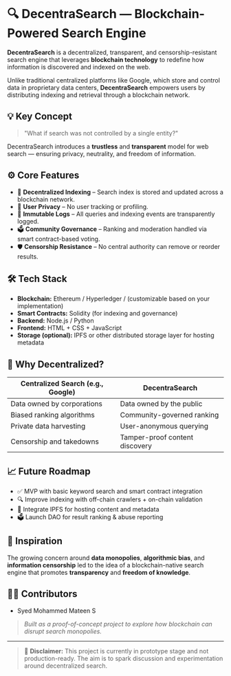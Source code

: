# 🔍 DecentraSearch — Blockchain-Powered Search Engine

**DecentraSearch** is a decentralized, transparent, and censorship-resistant search engine that leverages **blockchain technology** to redefine how information is discovered and indexed on the web.

Unlike traditional centralized platforms like Google, which store and control data in proprietary data centers, **DecentraSearch** empowers users by distributing indexing and retrieval through a blockchain network.

## 💡 Key Concept

> "What if search was not controlled by a single entity?"

DecentraSearch introduces a **trustless** and **transparent** model for web search — ensuring privacy, neutrality, and freedom of information.

## ⚙️ Core Features

- 🔗 **Decentralized Indexing** – Search index is stored and updated across a blockchain network.
- 🔐 **User Privacy** – No user tracking or profiling.
- 📜 **Immutable Logs** – All queries and indexing events are transparently logged.
- 🗳️ **Community Governance** – Ranking and moderation handled via smart contract-based voting.
- 🛡️ **Censorship Resistance** – No central authority can remove or reorder results.

## 🛠️ Tech Stack

- **Blockchain:** Ethereum / Hyperledger / (customizable based on your implementation)
- **Smart Contracts:** Solidity (for indexing and governance)
- **Backend:** Node.js / Python
- **Frontend:** HTML + CSS + JavaScript
- **Storage (optional):** IPFS or other distributed storage layer for hosting metadata

## 📌 Why Decentralized?

| Centralized Search (e.g., Google) | DecentraSearch |
|----------------------------------|----------------|
| Data owned by corporations       | Data owned by the public |
| Biased ranking algorithms        | Community-governed ranking |
| Private data harvesting          | User-anonymous querying |
| Censorship and takedowns         | Tamper-proof content discovery |

## 📈 Future Roadmap

- ✅ MVP with basic keyword search and smart contract integration
- 🔍 Improve indexing with off-chain crawlers + on-chain validation
- 📡 Integrate IPFS for hosting content and metadata
- 🗳️ Launch DAO for result ranking & abuse reporting

## 🧠 Inspiration

The growing concern around **data monopolies**, **algorithmic bias**, and **information censorship** led to the idea of a blockchain-native search engine that promotes **transparency** and **freedom of knowledge**.

## 👨‍💻 Contributors

- Syed Mohammed Mateen S


> _Built as a proof-of-concept project to explore how blockchain can disrupt search monopolies._

---

> 🚨 **Disclaimer:** This project is currently in prototype stage and not production-ready. The aim is to spark discussion and experimentation around decentralized search.

